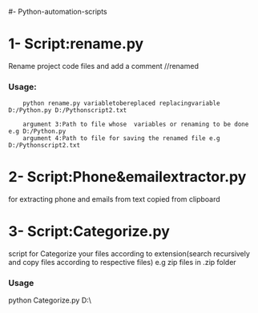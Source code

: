 #- Python-automation-scripts


# 1- Script:rename.py
Rename project code files and add a comment //renamed

### Usage:
        python rename.py variabletobereplaced replacingvariable  D:/Python.py D:/Pythonscript2.txt
        
        argument 3:Path to file whose  variables or renaming to be done e.g D:/Python.py
        argument 4:Path to file for saving the renamed file e.g  D:/Pythonscript2.txt

# 2- Script:Phone&emailextractor.py

for extracting phone and emails from text copied from clipboard

# 3- Script:Categorize.py

script for Categorize your  files according to extension(search recursively and copy files according to respective files) e.g zip files in .zip folder

### Usage
python Categorize.py D:\
